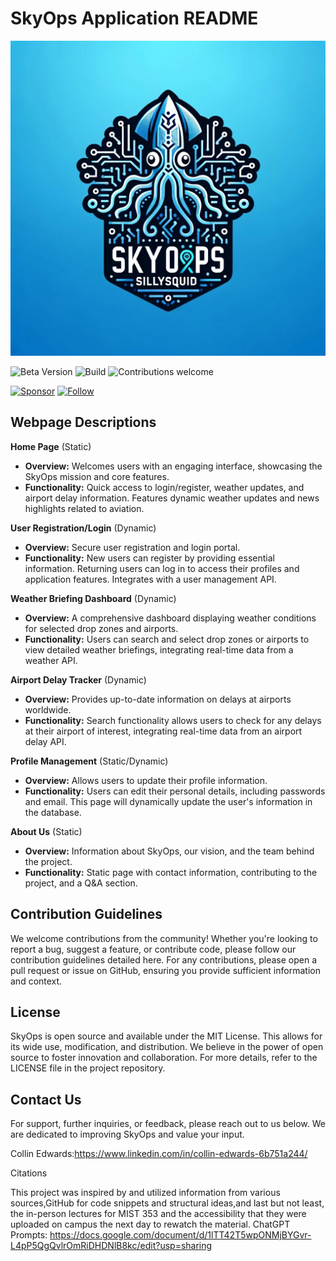 # SkyOps Application README

![SkyOps SillySquid Logo](https://github.com/Collin-Edwards/MIST_353_Assignment_4/blob/b5cd8877fcd3b3215c6e8f644cf18e28e83b4013/skyops_sillysquid_V2.jpeg "SkyOps SillySquid Logo")

![Beta Version](https://img.shields.io/badge/status-beta_4.0-orange.svg)
![Build](https://img.shields.io/badge/build-MIST_4.0-green.svg)
![Contributions welcome](https://img.shields.io/badge/contributions-welcome-brightgreen.svg)


[![Sponsor](https://img.shields.io/badge/sponsor-♥-ff69b4.svg)](https://github.com/sponsors/Collin-Edwards)
[![Follow](https://img.shields.io/github/followers/Collin-Edwards?label=Follow&style=social)](https://github.com/Collin-Edwards)
## Webpage Descriptions

**Home Page** (Static)
- **Overview:** Welcomes users with an engaging interface, showcasing the SkyOps mission and core features.
- **Functionality:** Quick access to login/register, weather updates, and airport delay information. Features dynamic weather updates and news highlights related to aviation.

**User Registration/Login** (Dynamic)
- **Overview:** Secure user registration and login portal.
- **Functionality:** New users can register by providing essential information. Returning users can log in to access their profiles and application features. Integrates with a user management API.

**Weather Briefing Dashboard** (Dynamic)
- **Overview:** A comprehensive dashboard displaying weather conditions for selected drop zones and airports.
- **Functionality:** Users can search and select drop zones or airports to view detailed weather briefings, integrating real-time data from a weather API.

**Airport Delay Tracker** (Dynamic)
- **Overview:** Provides up-to-date information on delays at airports worldwide.
- **Functionality:** Search functionality allows users to check for any delays at their airport of interest, integrating real-time data from an airport delay API.

**Profile Management** (Static/Dynamic)
- **Overview:** Allows users to update their profile information.
- **Functionality:** Users can edit their personal details, including passwords and email. This page will dynamically update the user's information in the database.

**About Us** (Static)
- **Overview:** Information about SkyOps, our vision, and the team behind the project.
- **Functionality:** Static page with contact information, contributing to the project, and a Q&A section.

## Contribution Guidelines

We welcome contributions from the community! Whether you're looking to report a bug, suggest a feature, or contribute code, please follow our contribution guidelines detailed here. For any contributions, please open a pull request or issue on GitHub, ensuring you provide sufficient information and context.


## License

SkyOps is open source and available under the MIT License. This allows for its wide use, modification, and distribution. We believe in the power of open source to foster innovation and collaboration. For more details, refer to the LICENSE file in the project repository.

## Contact Us

For support, further inquiries, or feedback, please reach out to us below. We are dedicated to improving SkyOps and value your input.

Collin Edwards:https://www.linkedin.com/in/collin-edwards-6b751a244/

Citations

This project was inspired by and utilized information from various sources,GitHub for code snippets and structural ideas,and last but not least, the in-person lectures for MIST 353 and the accessibility that they were uploaded on campus the next day to rewatch the material.
ChatGPT Prompts: https://docs.google.com/document/d/1lTT42T5wpONMjBYGvr-L4pP5QgQvlrOmRiDHDNlB8kc/edit?usp=sharing
